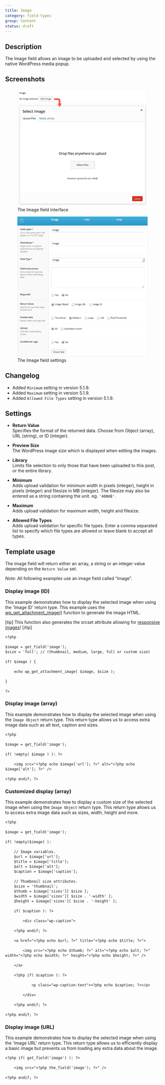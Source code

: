 ```yaml
---
title: Image
category: field-types
group: Content
status: draft
---
```


## Description
The Image field allows an image to be uploaded and selected by using the native WordPress media popup.

## Screenshots
<div class="gallery">
	<figure>
		<a href="https://raw.githubusercontent.com/AdvancedCustomFields/docs/master/assets/acf-image-field-interface.jpg">
			<img src="https://raw.githubusercontent.com/AdvancedCustomFields/docs/master/assets/acf-image-field-interface.jpg" alt="An image field that allows you to select an image to upload to your media" />
		</a>
		<figcaption>The Image field interface</figcaption>
	</figure>
	<figure>
		<a href="https://raw.githubusercontent.com/AdvancedCustomFields/docs/master/assets/acf-image-field-settings.jpg">
			<img src="https://raw.githubusercontent.com/AdvancedCustomFields/docs/master/assets/acf-image-field-settings.jpg" alt="List of field settings shown when setting up an Image field" />
		</a>
		<figcaption>The Image field settings</figcaption>
	</figure>
</div>

## Changelog
- Added `Minimum` setting in version 5.1.9.
- Added `Maximum` setting in version 5.1.9.
- Added `Allowed File Types` setting in version 5.1.9.

## Settings
- **Return Value**  
  Specifies the format of the returned data. Choose from Object (array), URL (string), or ID (integer).
  
- **Preview Size**  
  The WordPress image size which is displayed when editing the images.
  
- **Library**  
  Limits file selection to only those that have been uploaded to this post, or the entire library.
  
- **Minimum**  
  Adds upload validation for minimum width in pixels (integer), height in pixels (integer) and filesize in MB (integer). The filesize may also be entered as a string containing the unit. eg. `'400KB'`.
  
- **Maximum**  
  Adds upload validation for maximum width, height and filesize.
  
- **Allowed File Types**  
  Adds upload validation for specific file types. Enter a comma separated list to specify which file types are allowed or leave blank to accept all types.

## Template usage  
The image field will return either an array, a string or an integer value depending on the `Return Value` set.

_Note:_ All following examples use an image field called “image”.

### Display image (ID)
This example demonstrates how to display the selected image when using the 'Image ID' return type. This example uses the [wp_get_attachment_image()](https://developer.wordpress.org/reference/functions/wp_get_attachment_image/) function to generate the image HTML.

[tip]
This function also generates the srcset attribute allowing for [responsive images](https://make.wordpress.org/core/2015/11/10/responsive-images-in-wordpress-4-4/)!
[/tip]
```
<?php 

$image = get_field('image');
$size = 'full'; // (thumbnail, medium, large, full or custom size)

if( $image ) {

	echo wp_get_attachment_image( $image, $size );

}

?>
```

### Display image (array)
This example demonstrates how to display the selected image when using the `Image Object` return type. This return type allows us to access extra image data such as alt text, caption and sizes.
```
<?php 

$image = get_field('image');

if( !empty( $image ) ): ?>

	<img src="<?php echo $image['url']; ?>" alt="<?php echo $image['alt']; ?>" />

<?php endif; ?>
```

### Customized display (array)
This example demonstrates how to display a custom size of the selected image when using the `Image Object` return type. This return type allows us to access extra image data such as sizes, width, height and more.
```
<?php 

$image = get_field('image');

if( !empty($image) ): 

	// Image variables.
	$url = $image['url'];
	$title = $image['title'];
	$alt = $image['alt'];
	$caption = $image['caption'];

	// Thumbnail size attributes.
	$size = 'thumbnail';
	$thumb = $image['sizes'][ $size ];
	$width = $image['sizes'][ $size . '-width' ];
	$height = $image['sizes'][ $size . '-height' ];

	if( $caption ): ?>

		<div class="wp-caption">

	<?php endif; ?>

	<a href="<?php echo $url; ?>" title="<?php echo $title; ?>">

		<img src="<?php echo $thumb; ?>" alt="<?php echo $alt; ?>" width="<?php echo $width; ?>" height="<?php echo $height; ?>" />

	</a>

	<?php if( $caption ): ?>

			<p class="wp-caption-text"><?php echo $caption; ?></p>

		</div>

	<?php endif; ?>

<?php endif; ?>
```

### Display image (URL)
This example demonstrates how to display the selected image when using the 'Image URL' return type. This return type allows us to efficiently display a basic image but prevents us from loading any extra data about the image.
```
<?php if( get_field('image') ): ?>

	<img src="<?php the_field('image'); ?>" />

<?php endif; ?>
```
